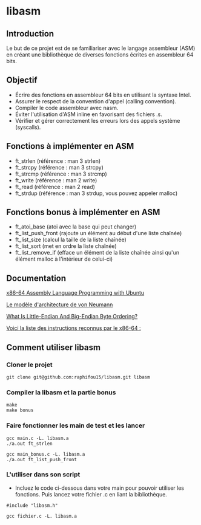 # libasm

## Introduction

Le but de ce projet est de se familiariser avec le langage assembleur (ASM) en créant une bibliothèque de diverses fonctions écrites en assembleur 64 bits.

## Objectif

- Écrire des fonctions en assembleur 64 bits en utilisant la syntaxe Intel.
- Assurer le respect de la convention d'appel (calling convention).
- Compiler le code assembleur avec nasm.
- Éviter l'utilisation d'ASM inline en favorisant des fichiers .s.
- Vérifier et gérer correctement les erreurs lors des appels système (syscalls).

## Fonctions à implémenter en ASM

- ft_strlen (référence : man 3 strlen)
- ft_strcpy (référence : man 3 strcpy)
- ft_strcmp (référence : man 3 strcmp)
- ft_write (référence : man 2 write)
- ft_read (référence : man 2 read)
- ft_strdup (référence : man 3 strdup, vous pouvez appeler malloc)

## Fonctions bonus à implémenter en ASM

- ft_atoi_base (atoi avec la base qui peut changer)
- ft_list_push_front (rajoute un élément au début d'une liste chaînée)
- ft_list_size (calcul la taille de la liste chaînée)
- ft_list_sort (met en ordre la liste chaînée)
- ft_list_remove_if (efface un élément de la liste chaînée ainsi qu'un élément malloc à l'intérieur de celui-ci)

## Documentation

[x86-64 Assembly Language Programming with Ubuntu](https://github.com/raphifou15/libasm/blob/main/assembly64.pdf)

[Le modèle d'architecture de von Neumann](https://interstices.info/le-modele-darchitecture-de-von-neumann/)

[What Is Little-Endian And Big-Endian Byte Ordering?](<https://www.section.io/engineering-education/what-is-little-endian-and-big-endian/#:~:text=Specifically%2C%20little%2Dendian%20is%20when,first%20(the%2012%20part).>)

[Voici la liste des instructions reconnus par le x86-64 :](https://www.gladir.com/CODER/ASM8086/x86-64.htm)

## Comment utiliser libasm

### Cloner le projet

```
git clone git@github.com:raphifou15/libasm.git libasm
```

### Compiler la libasm et la partie bonus

```
make
make bonus
```

### Faire fonctionner les main de test et les lancer

```
gcc main.c -L. libasm.a
./a.out ft_strlen

gcc main_bonus.c -L. libasm.a
./a.out ft_list_push_front
```

### L'utiliser dans son script

- Incluez le code ci-dessous dans votre main pour pouvoir utiliser les fonctions. Puis lancez votre fichier .c en liant la bibliothèque.

```
#include "libasm.h"
```

```
gcc fichier.c -L. libasm.a
```
